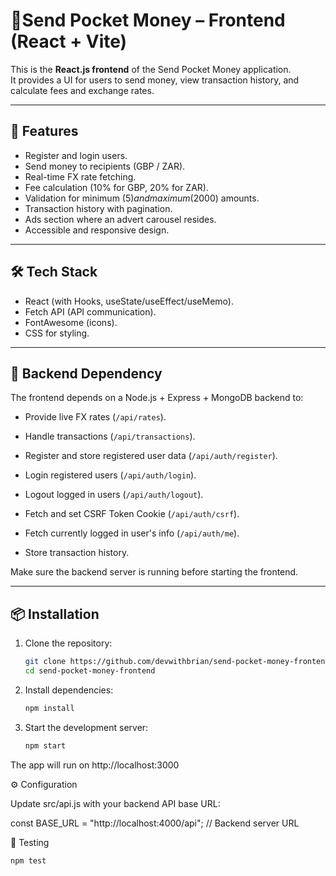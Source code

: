# 💸Send Pocket Money – Frontend (React + Vite)

This is the **React.js frontend** of the Send Pocket Money application.  
It provides a UI for users to send money, view transaction history, and calculate fees and exchange rates.

---

## 🚀 Features

- Register and login users.
- Send money to recipients (GBP / ZAR).
- Real-time FX rate fetching.
- Fee calculation (10% for GBP, 20% for ZAR).
- Validation for minimum ($5) and maximum ($2000) amounts.
- Transaction history with pagination.
- Ads section where an advert carousel resides.
- Accessible and responsive design.

---

## 🛠️ Tech Stack

- React (with Hooks, useState/useEffect/useMemo).
- Fetch API (API communication).
- FontAwesome (icons).
- CSS for styling.

---

## 🔗 Backend Dependency

The frontend depends on a Node.js + Express + MongoDB backend to:
- Provide live FX rates (`/api/rates`).
- Handle transactions (`/api/transactions`).
- Register and store registered user data (`/api/auth/register`).
- Login registered users (`/api/auth/login`).
- Logout logged in users (`/api/auth/logout`).
- Fetch and set CSRF Token Cookie (`/api/auth/csrf`).
- Fetch currently logged in user's info (`/api/auth/me`).

- Store transaction history.

Make sure the backend server is running before starting the frontend.

---

## 📦 Installation

1. Clone the repository:
   ```bash
   git clone https://github.com/devwithbrian/send-pocket-money-frontend.git
   cd send-pocket-money-frontend

2. Install dependencies:
   ```bash
   npm install
3. Start the development server:
   ```bash
   npm start

The app will run on http://localhost:3000

⚙️ Configuration

Update src/api.js with your backend API base URL:

const BASE_URL = "http://localhost:4000/api"; // Backend server URL

🧪 Testing
```bash
npm test

